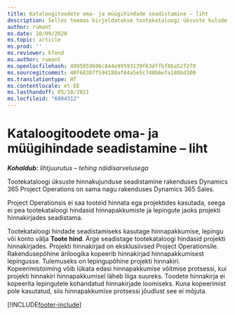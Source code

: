 ```yaml
---
title: Kataloogitoodete oma- ja müügihindade seadistamine – liht
description: Selles teemas kirjeldatakse tootekataloogi üksuste kulude ja müügihindade seadistamist.
author: rumant
ms.date: 10/09/2020
ms.topic: article
ms.prod: ''
ms.reviewer: kfend
ms.author: rumant
ms.openlocfilehash: 4995859696c844e99593139f63dffbf86a52f2f0
ms.sourcegitcommit: 40f68387f594180af64a5e5c748b6efa188bd300
ms.translationtype: HT
ms.contentlocale: et-EE
ms.lasthandoff: 05/10/2021
ms.locfileid: "6004312"
---
```

# <a name="set-up-cost-and-sales-rates-for-catalog-products---lite"></a>Kataloogitoodete oma- ja müügihindade seadistamine – liht

_**Kohaldub:** lihtjuurutus – tehing näidisarvelusega_


Tootekataloogi üksuste hinnakujunduse seadistamine rakenduses Dynamics 365 Project Operations on sama nagu rakenduses Dynamics 365 Sales.

Project Operationsis ei saa tooteid hinnata ega projektides kasutada, seega ei pea tootekataloogi hindasid hinnapakkumiste ja lepingute jaoks projekti hinnakirjades seadistama.

Tootekataloogi hindade seadistamiseks kasutage hinnapakkumise, lepingu või konto välja **Toote hind**. Ärge seadistage tootekataloogi hindasid projekti hinnakirjades. Projekti hinnakirjad on eksklusiivsed Project Operationsile. Rakendusepõhine äriloogika kopeerib hinnakirjad hinnapakkumisest lepingusse. Tulemuseks on lepingupõhine projekti hinnakiri. Kopeerimistoiming võib lükata edasi hinnapakkumise võitmise protsessi, kui projekti hinnakiri hinnapakkumisel läheb liiga suureks. Toodete hinnakirja ei kopeerita lepingutele kohandatud hinnakirjade loomiseks. Kuna kopeerimist pole kasutatud, siis hinnapakkumise protsessi jõudlust see ei mõjuta.


[!INCLUDE[footer-include](../../includes/footer-banner.md)]